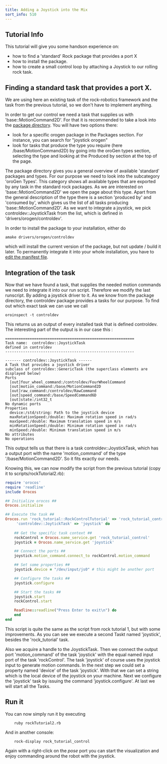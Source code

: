 ```yaml
---
title: Adding a Joystick into the Mix
sort_info: 510
---
```

Tutorial Info
-----------

This tutorial will give you some handson experience on:

 * how to find a 'standard' Rock package that provides a port X
 * how to install the package.
 * how to create a small control loop by attaching a Joystick to our rolling rock task.


Finding a standard task that provides a port X.
-----------

We are using here an existing task of the rock-robotics framework and the task from the previous 
tutorial, so we don't have to implement anything.

In order to get our control we need a task that supplies us with 'base::MotionCommand2D'. 
For that it is recommended to take a look into the [package directory](/package_directory.html).
You will have two options there:

 * look for a specific orogen package in the Packages section. For instance, you can search for
   "joystick orogen"
 * look for tasks that produce the type you require (here /base/MotionCommand2D) by going into
   the oroGen types section, selecting the type and looking at the Produced by section at the
   top of the page.

The package directory gives you a general overview of available 'standard' packages and types.
For our purpose we need to look into the subcategory 'oroGen Types'. This category shows all
available types that are exported by any task in the standard rock packages. As we are interested
on 'base::MotionCommand2D' we open the page about this type. Apart from the general description of
the type there is a section 'produced by' and 'consumed by', which gives us the list of all tasks
producing 'base::MotionCommand2D'. As we want to integrate a joystick, we pick controldev::JoystickTask
from the list, which is defined in 'drivers/orogen/controldev'.  

In order to install the package to your installation, either do 

~~~ text
amake drivers/orogen/controldev
~~~

which will install the current version of the package, but not update / build it
later. To permanently integrate it into your whole installation, you have to [edit the
manifest file](100_basics_create_library.html#add-to-manifest).

Integration of the task
----------

Now that we have found a task, that supplies the needed motion commands we need to integrate it into
our run script. Therefore we modify the last runscript. By adding a joystick driver to it.
As we know from the package directory, the controldev package provides a tasks for our purpose. To find
out which exact task we can use we call 

~~~ text
oroinspect -t controldev
~~~

This returns us an output of every installed task that is defined controldev.
The interesting part of the output is in our case this :

    ==========================================================
    Task name:  controldev::JoystickTask
    defined in controldev
    ----------------------------------------------------------
    
    ------- controldev::JoystickTask ------
    A Task that provides a joystick driver
    subclass of controldev::GenericTask (the superclass elements are displayed below)
    Ports
      [out]four_wheel_command:/controldev/FourWheelCommand
      [out]motion_command:/base/MotionCommand2D
      [out]raw_command:/controldev/RawCommand
      [out]speed_command:/base/SpeedCommand6D
      [out]state:/int32_t
    No dynamic ports
    Properties
      device:/std/string: Path to the joystick device
      maxRotationSpeed:/double: Maximum rotation speed in rad/s
      maxSpeed:/double: Maximum translation speed in m/s
      minRotationSpeed:/double: Minimum rotation speed in rad/s
      minSpeed:/double: Minimum translation speed in m/s
    No attributes
    No operations

This output tells us that there is a task controldev::JoystickTask, which has a
output port with the name 'motion_command' of the type '/base/MotionCommand2D'.
So it fits exactly our needs.

Knowing this, we can now modify the script from the previous tutorial (copy it
to scripts/rockTutorial2.rb):

~~~ ruby
require 'orocos'
require 'readline'
include Orocos

## Initialize orocos ##
Orocos.initialize

## Execute the task ##
Orocos.run 'rock_tutorial::RockControlTutorial' => 'rock_tutorial_control',
     'controldev::JoytickTask' => 'joystick' do
  
    ## Get the specific task context ##
    rockControl = Orocos.name_service.get 'rock_tutorial_control'
    joystick = Orocos.name_service.get 'joystick'

    ## Connect the ports ##
    joystick.motion_command.connect_to rockControl.motion_command

    ## Set some properties ##
    joystick.device = "/dev/input/js0" # this might be another port

    ## Configure the tasks ##
    joystick.configure

    ## Start the tasks ##
    joystick.start
    rockControl.start

    Readline::readline("Press Enter to exit\n") do
    end
end

~~~

This script is quite the same as the script from rock tutorial 1, but with some improvements. As you can see
we execute a second Taskt named 'joystick', besides the 'rock_tutorial' task.

Also we acquire a handle to the JoystickTask. Then we connect the output port 'motion_command'
of the task 'joystick' with the equal named input port of the task 'rockControl'. The task 'joystick' of course uses the 
joystick input to generate motion commands. In the next step we could set a property named 'device' of the task 'joystick'. 
With that we can set a string which is the local device of the joystick on your machine. Next we configure the 'joystick' 
task by issuing the command 'joystick.configure'. At last we will start all the Tasks. 

Run it
----------
You can now simply run it by executing

~~~ text
    ruby rockTutorial2.rb
~~~
And in another console:

~~~ text
    rock-display rock_tutorial_control
~~~
Again with a right-click on the *pose* port you can start the visualization and enjoy commanding around the robot with the joystick.
